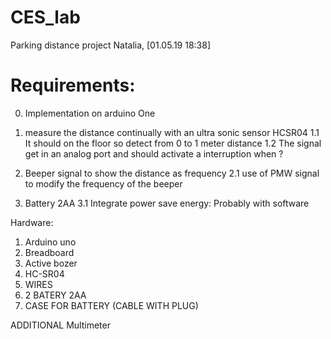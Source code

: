 # CES_lab
Parking distance project 
Natalia, [01.05.19 18:38]

# Requirements: 

0. Implementation on arduino One 

1. measure the distance  continually with an ultra sonic sensor HCSR04
    1.1 It should on the floor so detect from 0 to 1 meter distance
    1.2 The signal get in an analog port and should activate a interruption when ?
2. Beeper signal to show the distance as frequency 
    2.1 use of PMW signal to modify the frequency of the beeper
3. Battery 2AA
3.1 Integrate power save energy: Probably with software

Hardware:

1. Arduino uno
2. Breadboard
3. Active bozer
4. HC-SR04
5. WIRES
6. 2 BATERY 2AA
7. CASE FOR BATTERY (CABLE WITH PLUG)

ADDITIONAL
 Multimeter
